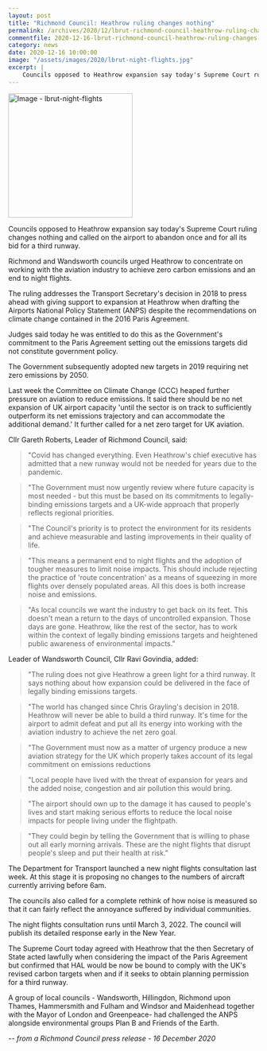```yaml
---
layout: post
title: "Richmond Council: Heathrow ruling changes nothing"
permalink: /archives/2020/12/lbrut-richmond-council-heathrow-ruling-changes-nothing.html
commentfile: 2020-12-16-lbrut-richmond-council-heathrow-ruling-changes-nothing
category: news
date: 2020-12-16 10:00:00
image: "/assets/images/2020/lbrut-night-flights.jpg"
excerpt: |
    Councils opposed to Heathrow expansion say today's Supreme Court ruling changes nothing and called on the airport to abandon once and for all its bid for a third runway.
---
```

<a href="/assets/images/2020/lbrut-night-flights.jpg" title="Click for a larger image"><img src="/assets/images/2020/lbrut-night-flights-thumb.jpg" width="250" alt="Image - lbrut-night-flights"  class="photo right"/></a>


Councils opposed to Heathrow expansion say today's Supreme Court ruling changes nothing and called on the airport to abandon once and for all its bid for a third runway.

Richmond and Wandsworth councils urged Heathrow to concentrate on working with the aviation industry to achieve zero carbon emissions and an end to night flights.

The ruling addresses the Transport Secretary's decision in 2018 to press ahead with giving support to expansion at Heathrow when drafting the Airports National Policy Statement (ANPS) despite the recommendations on climate change contained in the 2016 Paris Agreement.

Judges said today he was entitled to do this as the Government's commitment to the Paris Agreement setting out the emissions targets did not constitute government policy.

The Government subsequently adopted new targets in 2019 requiring net zero emissions by 2050.

Last week the Committee on Climate Change (CCC) heaped further pressure on aviation to reduce emissions. It said there should be no net expansion of UK airport capacity 'until the sector is on track to sufficiently outperform its net emissions trajectory and can accommodate the additional demand.' It further called for a net zero target for UK aviation.

Cllr Gareth Roberts, Leader of Richmond Council, said:

> "Covid has changed everything. Even Heathrow's chief executive has admitted that a new runway would not be needed for years due to the pandemic.

> "The Government must now urgently review where future capacity is most needed - but this must be based on its commitments to legally-binding emissions targets and a UK-wide approach that properly reflects regional priorities.

> "The Council's priority is to protect the environment for its residents and achieve measurable and lasting improvements in their quality of life.

> "This means a permanent end to night flights and the adoption of tougher measures to limit noise impacts. This should include rejecting the practice of 'route concentration' as a means of squeezing in more flights over densely populated areas. All this does is both increase noise and emissions.

> "As local councils we want the industry to get back on its feet. This doesn't mean a return to the days of uncontrolled expansion. Those days are gone. Heathrow, like the rest of the sector, has to work within the context of legally binding emissions targets and heightened public awareness of environmental impacts."

Leader of Wandsworth Council, Cllr Ravi Govindia, added:

> "The ruling does not give Heathrow a green light for a third runway. It says nothing about how expansion could be delivered in the face of legally binding emissions targets.

> "The world has changed since Chris Grayling's decision in 2018. Heathrow will never be able to build a third runway. It's time for the airport to admit defeat and put all its energy into working with the aviation industry to achieve the net zero goal.

> "The Government must now as a matter of urgency produce a new aviation strategy for the UK which properly takes account of its legal commitment on emissions reductions

> "Local people have lived with the threat of expansion for years and the added noise, congestion and air pollution this would bring.

> "The airport should own up to the damage it has caused to people's lives and start making serious efforts to reduce the local noise impacts for people living under the flightpath.

> "They could begin by telling the Government that is willing to phase out all early morning arrivals. These are the night flights that disrupt people's sleep and put their health at risk."

The Department for Transport launched a new night flights consultation last week. At this stage it is proposing no changes to the numbers of aircraft currently arriving before 6am.

The councils also called for a complete rethink of how noise is measured so that it can fairly reflect the annoyance suffered by individual communities.

The night flights consultation runs until March 3, 2022. The council will publish its detailed response early in the New Year.

The Supreme Court today agreed with Heathrow that the then Secretary of State acted lawfully when considering the impact of the Paris Agreement but confirmed that HAL would be now be bound to comply with the UK's revised carbon targets when and if it seeks to obtain planning permission for a third runway.

A group of local councils - Wandsworth, Hillingdon, Richmond upon Thames, Hammersmith and Fulham and Windsor and Maidenhead together with the Mayor of London and Greenpeace- had challenged the ANPS alongside environmental groups Plan B and Friends of the Earth.


<cite>-- from a Richmond Council press release - 16 December 2020</cite>
